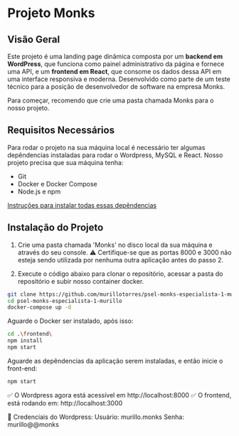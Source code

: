 # **Projeto Monks**

## **Visão Geral**
Este projeto é uma landing page dinâmica composta por um **backend em WordPress**, que funciona como painel administrativo da página e fornece uma API, e um **frontend em React**, que consome os dados dessa API em uma interface responsiva e moderna.
Desenvolvido como parte de um teste técnico para a posição de desenvolvedor de software na empresa Monks.

Para começar, recomendo que crie uma pasta chamada Monks para o nosso projeto.

## **Requisitos Necessários**
Para rodar o projeto na sua máquina local é necessário ter algumas depêndencias instaladas para rodar o Wordpress, MySQL e React.
Nosso projeto precisa que sua máquina tenha:
- Git
- Docker e Docker Compose
- Node.js e npm

[Instruções para instalar todas essas depêndencias](https://github.com/murillotorres/psel-monks-especialista-1-murillo/blob/main/install.md)

## **Instalação do Projeto**
1. Crie uma pasta chamada 'Monks' no disco local da sua máquina e através do seu console.
⚠️ Certifique-se que as portas 8000 e 3000 não esteja sendo utilizada por nenhuma outra aplicação antes do passo 2.

2. Execute o código abaixo para clonar o repositório, acessar a pasta do repositório e subir nosso container docker.
```bash
git clone https://github.com/murillotorres/psel-monks-especialista-1-murillo.git
cd psel-monks-especialista-1-murillo
docker-compose up -d
```

Aguarde o Docker ser instalado, após isso:
```bash
cd .\frontend\
npm install
npm start
```

Aguarde as depêndencias da aplicação serem instaladas, e então inicie o front-end: 
```bash
npm start
```

✅ O Wordpress agora está acessível em http://localhost:8000 
✅ O frontend, está rodando em: http://localhost:3000

🔐 Credenciais do Wordpress: 
Usuário: murillo.monks
Senha: murillo@@monks
